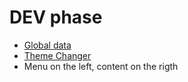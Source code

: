 # DEV phase

* [Global data](../../dev/js-css-nodejs-react/nextjs/react.context-global-data.md#example-1-context-in-\_app.js)
* [Theme Changer](../../dev/js-css-nodejs-react/nextjs/no-js/theme-changer-without-js.md)
* Menu on the left, content on the rigth
